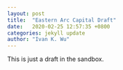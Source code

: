 ```yaml
---
layout: post
title:  "Eastern Arc Capital Draft"
date:   2020-02-25 12:57:35 +0800
categories: jekyll update
author: "Ivan K. Wu"
---
```


This is just a draft in the sandbox. 